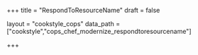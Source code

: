 +++
title = "RespondToResourceName"
draft = false

layout = "cookstyle_cops"
data_path = ["cookstyle","cops_chef_modernize_respondtoresourcename"]

+++

<!-- The content of this page is automatically generated from the
cops_chef_modernize_respondtoresourcename.yml file in github.com/chef/cookstyle/blob/main/docs-chef-io/data/cookstyle/. -->
